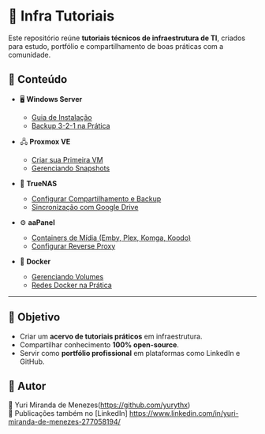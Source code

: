 # 📘 Infra Tutoriais

Este repositório reúne **tutoriais técnicos de infraestrutura de TI**, criados para estudo, portfólio e compartilhamento de boas práticas com a comunidade.

## 🔹 Conteúdo

- 🖥️ **Windows Server**
  - [Guia de Instalação](./windows-server/guia-instalacao.md)
  - [Backup 3-2-1 na Prática](./windows-server/backup-321.md)

- 🖧 **Proxmox VE**
  - [Criar sua Primeira VM](./proxmox/criar-vm.md)
  - [Gerenciando Snapshots](./proxmox/snapshot.md)

- 💾 **TrueNAS**
  - [Configurar Compartilhamento e Backup](./truenas/configurar-backup.md)
  - [Sincronização com Google Drive](./truenas/sync-google-drive.md)

- ⚙️ **aaPanel**
  - [Containers de Mídia (Emby, Plex, Komga, Koodo)](./aapanel/containers-midia.md)
  - [Configurar Reverse Proxy](./aapanel/reverse-proxy.md)

- 🐳 **Docker**
  - [Gerenciando Volumes](./docker/volumes.md)
  - [Redes Docker na Prática](./docker/redes.md)

---

## 🚀 Objetivo
- Criar um **acervo de tutoriais práticos** em infraestrutura.
- Compartilhar conhecimento **100% open-source**.
- Servir como **portfólio profissional** em plataformas como LinkedIn e GitHub.

## 📌 Autor
👤 Yuri Miranda de Menezes(https://github.com/yurythx)  
🔗 Publicações também no [LinkedIn] https://www.linkedin.com/in/yuri-miranda-de-menezes-277058194/
